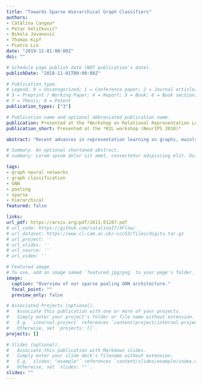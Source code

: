 ```yaml
---
title: "Towards Sparse Hierarchical Graph Classifiers"
authors:
- Cătălina Cangea*
- Petar Veličković*
- Nikola Jovanović
- Thomas Kipf
- Pietro Liò
date: "2019-11-01:00:00Z"
doi: ""

# Schedule page publish date (NOT publication's date).
publishDate: "2018-11-01T00:00:00Z"

# Publication type.
# Legend: 0 = Uncategorized; 1 = Conference paper; 2 = Journal article;
# 3 = Preprint / Working Paper; 4 = Report; 5 = Book; 6 = Book section;
# 7 = Thesis; 8 = Patent
publication_types: ["3"]

# Publication name and optional abbreviated publication name.
publication: Presented at the *Workshop on Relational Representation Learning (R2L)* at NeurIPS 2018
publication_short: Presented at the *R2L workshop (NeurIPS 2018)*

abstract: "Recent advances in representation learning on graphs, mainly leveraging graph convolutional networks, have brought a substantial improvement on many graph-based benchmark tasks. While novel approaches to learning node embeddings are highly suitable for node classification and link prediction, their application to graph classification (predicting a single label for the entire graph) remains mostly rudimentary, typically using a single global pooling step to aggregate node features or a hand-designed, fixed heuristic for hierarchical coarsening of the graph structure. An important step towards ameliorating this is differentiable graph coarsening---the ability to reduce the size of the graph in an adaptive, data-dependent manner within a graph neural network pipeline, analogous to image downsampling within CNNs. However, the previous prominent approach to pooling has quadratic memory requirements during training and is therefore not scalable to large graphs. Here we combine several recent advances in graph neural network design to demonstrate that competitive hierarchical graph classification results are possible without sacrificing sparsity. Our results are verified on several established graph classification benchmarks, and highlight an important direction for future research in graph-based neural networks."

# Summary. An optional shortened abstract.
# summary: Lorem ipsum dolor sit amet, consectetur adipiscing elit. Duis posuere tellus ac convallis placerat. Proin tincidunt magna sed ex sollicitudin condimentum.

tags:
- graph neural networks
- graph classification
- GNN
- pooling
- sparse
- hierarchical
featured: false

links:
url_pdf: https://arxiv.org/pdf/1811.01287.pdf
# url_code: https://github.com/catalina17/XFlow/
# url_dataset: https://www.cl.cam.ac.uk/~ccc53/files/digits.tar.gz
# url_project: ''
# url_slides: ''
# url_source: ''
# url_video: ''

# Featured image
# To use, add an image named `featured.jpg/png` to your page's folder.
image:
  caption: "Overview of our sparse pooling GNN architecture."
  focal_point: ""
  preview_only: false

# Associated Projects (optional).
#   Associate this publication with one or more of your projects.
#   Simply enter your project's folder or file name without extension.
#   E.g. `internal-project` references `content/project/internal-project/index.md`.
#   Otherwise, set `projects: []`.
projects: []

# Slides (optional).
#   Associate this publication with Markdown slides.
#   Simply enter your slide deck's filename without extension.
#   E.g. `slides: "example"` references `content/slides/example/index.md`.
#   Otherwise, set `slides: ""`.
slides: ""
---
```

